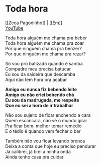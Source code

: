 # Toda hora
[[Zeca Pagodinho]] | [[Em]]  
[YouTube](https://youtu.be/qfWf1DsO_KU)

Toda hora alguém me chama pra beber  
Toda hora alguém me chama pra zoar  
Por que ninguém chama pra benzer?  
Por que ninguém me chama pra rezar?  

Só vou pro batizado quando é samba  
Compadre meu precisa batucar  
Eu sou da saideira que descamba  
Aqui não tem hora pra acabar  

**Amigo eu nunca fiz bebendo leite  
Amigo eu não criei bebendo chá  
Eu sou da madrugada, me respeite  
Que eu sei a hora de ir trabalhar**  

Não sou sujeito de ficar enchendo a cara  
Quem escancara, não vê o mundo girar  
Pra ficar bom, melhor tomar remédio  
E o tédio é quando vem fechar o bar  

Também não vou ficar levando bronca  
Deixa a conta que hoje eu preciso pendurar  
Já calibrei, já tirei a minha onda  
Ainda tenho casa pra cuidar  